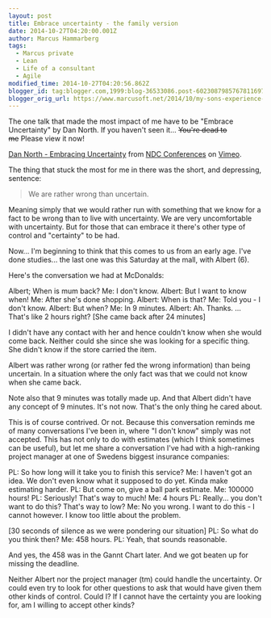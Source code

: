 ```yaml
---
layout: post
title: Embrace uncertainty - the family version
date: 2014-10-27T04:20:00.001Z
author: Marcus Hammarberg
tags:
  - Marcus private
  - Lean
  - Life of a consultant
  - Agile
modified_time: 2014-10-27T04:20:56.862Z
blogger_id: tag:blogger.com,1999:blog-36533086.post-6023087985767811697
blogger_orig_url: https://www.marcusoft.net/2014/10/my-sons-experience-reality.html
---
```





The one talk that made the most impact of me have to be "Embrace
Uncertainty" by Dan North. If you haven't seen it... ~~You're dead to
me~~ Please view it now!

[Dan North - Embracing Uncertainty](http://vimeo.com/43603453) from [NDC
Conferences](http://vimeo.com/ndcoslo) on [Vimeo](https://vimeo.com/).

The thing that stuck the most for me in there was the short, and
depressing, sentence:

> We are rather wrong than uncertain.

Meaning simply that we would rather run with something that we know for
a fact to be wrong than to live with uncertainty. We are very
uncomfortable with uncertainty. But for those that can embrace it
there's other type of control and "certainty" to be had.

Now... I'm beginning to think that this comes to us from an early age.
I've done studies... the last one was this Saturday at the mall, with
Albert (6).

Here's the conversation we had at McDonalds:

Albert; When is mum back?
Me: I don't know.
Albert: But I want to know when!
Me: After she's done shopping.
Albert: When is that?
Me: Told you - I don't know.
Albert: But when?
Me: In 9 minutes.
Albert: Ah. Thanks. ... That's like 2 hours right?
\[She came back after 24 minutes\]

I didn't have any contact with her and hence couldn't know when she
would come back. Neither could she since she was looking for a specific
thing. She didn't know if the store carried the item.

Albert was rather wrong (or rather fed the wrong information) than being
uncertain. In a situation where the only fact was that we could not know
when she came back.

Note also that 9 minutes was totally made up. And that Albert didn't
have any concept of 9 minutes. It's not now. That's the only thing he
cared about.

This is of course contrived. Or not. Because this conversation reminds
me of many conversations I've been in, where "I don't know" simply was
not accepted. This has not only to do with estimates (which I think
sometimes can be useful), but let me share a conversation I've had with
a high-ranking project manager at one of Swedens biggest insurance
companies:

PL: So how long will it take you to finish this service?
Me: I haven't got an idea. We don't even know what it supposed to do
yet. Kinda make estimating harder.
PL: But come on, give a ball park estimate.
Me: 100000 hours!
PL: Seriously! That's way to much!
Me: 4 hours
PL: Really... you don't want to do this? That's way to low?
Me: No you wrong. I want to do this - I cannot however. I know too
little about the problem.

\[30 seconds of silence as we were pondering our situation\]
PL: So what do you think then?
Me: 458 hours.
PL: Yeah, that sounds reasonable.

And yes, the 458 was in the Gannt Chart later. And we got beaten up for
missing the deadline.

Neither Albert nor the project manager (tm) could handle the
uncertainty. Or could even try to look for other questions to ask that
would have given them other kinds of control.
Could I?
If I cannot have the certainty you are looking for, am I willing to
accept other kinds?
